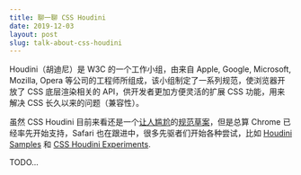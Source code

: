 ```yaml
---
title: 聊一聊 CSS Houdini
date: 2019-12-03
layout: post
slug: talk-about-css-houdini
---
```


Houdini（胡迪尼）是 W3C 的一个工作小组，由来自 Apple, Google, Microsoft, Mozilla, Opera 等公司的工程师所组成，该小组制定了一系列规范，使浏览器开放了 CSS 底层渲染相关的 API，供开发者更加方便灵活的扩展 CSS 功能，用来解决 CSS 长久以来的问题（兼容性）。

虽然 CSS Houdini 目前来看还是一个[让人尴尬](https://ishoudinireadyyet.com)的[规范草案](https://drafts.css-houdini.org)，但是总算 Chrome 已经率先开始支持，Safari 也在跟进中，很多先驱者们开始各种尝试，比如 [Houdini Samples](https://googlechromelabs.github.io/houdini-samples/) 和 [CSS Houdini Experiments](https://css-houdini.rocks).

TODO...